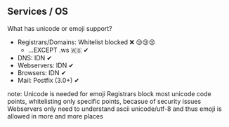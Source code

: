 ## Services / OS
What has unicode or emoji support?
- Registrars/Domains: Whitelist blocked ❌ 😢😢😢 <!-- .element: class="fragment" data-fragment-index="0" -->
    - ...EXCEPT  .ws 🇼🇸 ✔<!-- .element: class="fragment" data-fragment-index="1" -->
- DNS: IDN  ✔ <!-- .element: class="fragment" data-fragment-index="2" -->
- Webservers: IDN ✔ <!-- .element: class="fragment" data-fragment-index="3" -->
- Browsers: IDN  ✔ <!-- .element: class="fragment" data-fragment-index="4" -->
- Mail: Postfix (3.0+) ✔ <!-- .element: class="fragment" data-fragment-index="5" -->

note:
    Unicode is needed for emoji
    Registrars block most unicode code points, whitelisting only specific points, becasue of security issues
    Webservers only need to understand ascii
    unicode/utf-8 and thus emoji is allowed in more and more places
